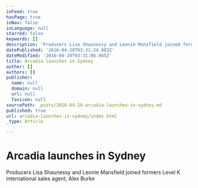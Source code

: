```yaml
---
inFeed: true
hasPage: true
inNav: false
inLanguage: null
starred: false
keywords: []
description: 'Producers Lisa Shaunessy and Leonie Mansfield joined formers Level K international sales agent, Alex Burke'
datePublished: '2016-04-20T03:31:24.803Z'
dateModified: '2016-04-20T03:31:06.965Z'
title: Arcadia launches in Sydney
author: []
authors: []
publisher:
  name: null
  domain: null
  url: null
  favicon: null
sourcePath: _posts/2016-04-20-arcadia-launches-in-sydney.md
published: true
url: arcadia-launches-in-sydney/index.html
_type: Article

---
```

# Arcadia launches in Sydney

Producers Lisa Shaunessy and Leonie Mansfield joined formers Level K international sales agent, Alex Burke